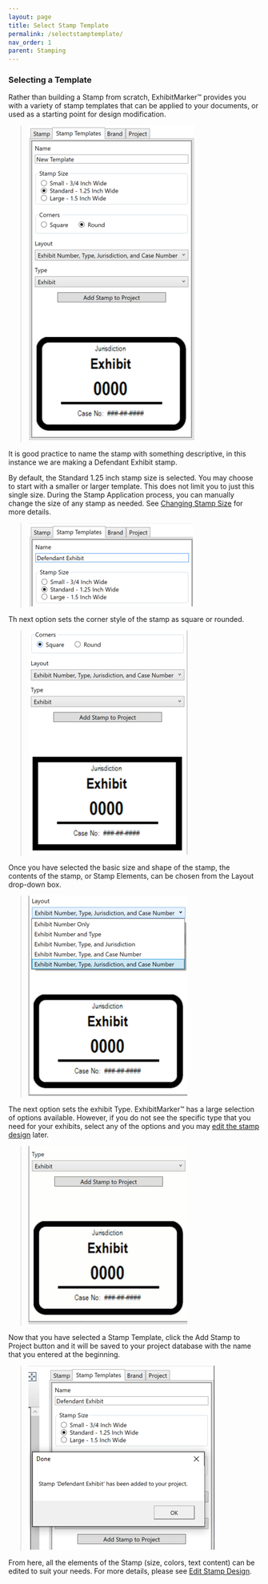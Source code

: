 ```yaml
---
layout: page
title: Select Stamp Template
permalink: /selectstamptemplate/
nav_order: 1
parent: Stamping
---
```


### Selecting a Template

Rather than building a Stamp from scratch, ExhibitMarker&trade; provides you with a variety of stamp templates that can be applied to your documents, or used as a starting point for design modification.  

> ![Screen Grab - Stamp Template Tab](../../assets/stamp_design_assets/stampTemplate_01_defaultSettings.png)

It is good practice to name the stamp with something descriptive, in this instance we are making a Defendant Exhibit stamp.

By default, the Standard 1.25 inch stamp size is selected.  You may choose to start with a smaller or larger template.  This does not limit you to just this single size.  During the Stamp Application process, you can manually change the size of any stamp as needed.  See [Changing Stamp Size](../stamping/stamping_process.markdown#resize-a-stamp) for more details.

> ![Screen Grab -  Set Stamp Name and Size](../../assets/stamp_design_assets/stampTemplate_02_stampNameAndSize.png)

Th next option sets the corner style of the stamp as square or rounded.

> ![Screen Grab - Change Corner Shape](../../assets/stamp_design_assets/stampTemplate_03_changeCornerShape.png)

Once you have selected the basic size and shape of the stamp, the contents of the stamp, or Stamp Elements, can be chosen from the Layout drop-down box.

> ![Screen Grab - Select Base Layout](../../assets/stamp_design_assets/stampTemplate_04_selectBaseLayout.png)

The next option sets the exhibit Type.  ExhibitMarker&trade; has a large selection of options available.  However, if you do not see the specific type that you need for your exhibits, select any of the options and you may [edit the stamp design](../stamping/stamp_design_edit_template.markdown) later. 

> ![Screen Grab - Stamp Template Tab](../../assets/stamp_design_assets/stampTemplate_05_selectType.gif)

Now that you have selected a Stamp Template, click the Add Stamp to Project button and it will be saved to your project database with the name that you entered at the beginning.

> ![Screen Grab - Stamp Template Tab](../../assets/stamp_design_assets/stampTemplate_06_addToProject.png)

From here, all the elements of the Stamp (size, colors, text content) can be edited to suit your needs.  For more details, please see [Edit Stamp Design](../stamping/stamp_design_edit_template.markdown).